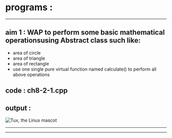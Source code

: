 # programs :
---
## aim 1 : WAP to perform some basic mathematical operationsusing Abstract class such like:
- area of circle
- area of triangle
- area of rectangle
- use one single pure virtual function named
calculate() to perform all above operations

## code : ch8-2-1.cpp

## output : 
 ![Tux, the Linux mascot](https://user-images.githubusercontent.com/114163927/210801586-7c7d3591-e549-47eb-a2fb-263d7b254f1a.png)

---
___

